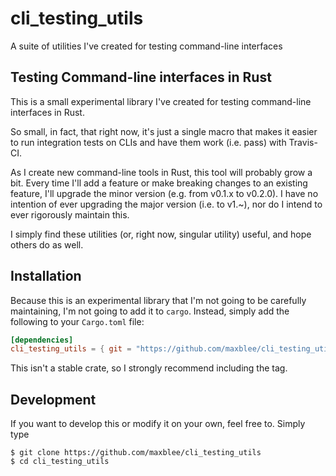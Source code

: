 # cli_testing_utils
A suite of utilities I've created for testing command-line interfaces

## Testing Command-line interfaces in Rust
This is a small experimental library I've created for testing command-line interfaces in Rust.

So small, in fact, that right now, it's just a single macro that makes it easier to run integration
tests on CLIs and have them work (i.e. pass) with Travis-CI.

As I create new command-line tools in Rust, this tool will probably grow a bit. Every time I'll add a feature
or make breaking changes to an existing feature, I'll upgrade the minor version (e.g. from v0.1.x to v0.2.0). 
I have no intention of ever upgrading the major version (i.e. to v1.~), nor do I intend to ever rigorously maintain this.

I simply find these utilities (or, right now, singular utility) useful, and hope others do as well.

## Installation

Because this is an experimental library that I'm not going to be carefully maintaining, I'm not going to add it to
`cargo`. Instead, simply add the following to your `Cargo.toml` file:

```toml
[dependencies]
cli_testing_utils = { git = "https://github.com/maxblee/cli_testing_utils" , tag = "v0.1.0" }
```
This isn't a stable crate, so I strongly recommend including the tag.

## Development

If you want to develop this or modify it on your own, feel free to. Simply type

```shell
$ git clone https://github.com/maxblee/cli_testing_utils
$ cd cli_testing_utils
```

